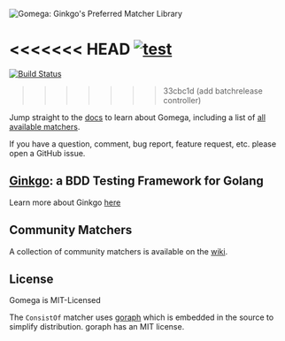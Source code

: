 ![Gomega: Ginkgo's Preferred Matcher Library](http://onsi.github.io/gomega/images/gomega.png)

<<<<<<< HEAD
[![test](https://github.com/onsi/gomega/actions/workflows/test.yml/badge.svg)](https://github.com/onsi/gomega/actions/workflows/test.yml)
=======
[![Build Status](https://travis-ci.org/onsi/gomega.svg?branch=master)](https://travis-ci.org/onsi/gomega)
>>>>>>> 33cbc1d (add batchrelease controller)

Jump straight to the [docs](http://onsi.github.io/gomega/) to learn about Gomega, including a list of [all available matchers](http://onsi.github.io/gomega/#provided-matchers).

If you have a question, comment, bug report, feature request, etc. please open a GitHub issue.

## [Ginkgo](http://github.com/onsi/ginkgo): a BDD Testing Framework for Golang

Learn more about Ginkgo [here](http://onsi.github.io/ginkgo/)

## Community Matchers

A collection of community matchers is available on the [wiki](https://github.com/onsi/gomega/wiki).

## License

Gomega is MIT-Licensed

The `ConsistOf` matcher uses [goraph](https://github.com/amitkgupta/goraph) which is embedded in the source to simplify distribution.  goraph has an MIT license.
